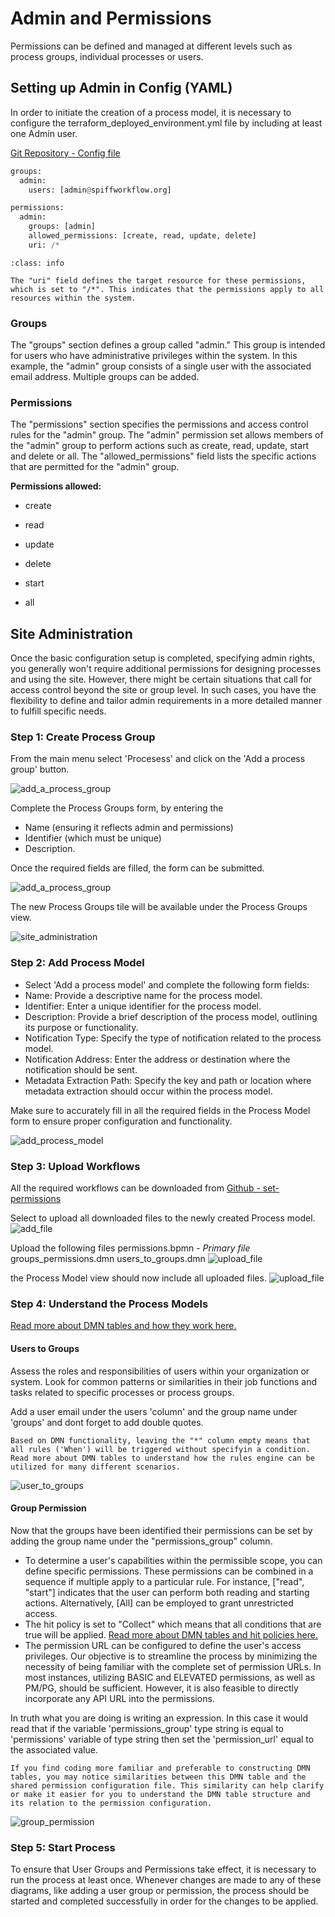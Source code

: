 # Admin and Permissions

Permissions can be defined and managed at different levels such as process groups, individual processes or users. 

## Setting up Admin in Config (YAML) 

In order to initiate the creation of a process model, it is necessary to configure the terraform_deployed_environment.yml file by including at least one Admin user.

[Git Repository - Config file](https://github.com/sartography/spiff-arena/tree/main/spiffworkflow-backend/src/spiffworkflow_backend/config/permissions)

```python
groups:
  admin:
    users: [admin@spiffworkflow.org]

permissions:
  admin:
    groups: [admin]
    allowed_permissions: [create, read, update, delete]
    uri: /*
```

```{admonition} uri!
:class: info

The "uri" field defines the target resource for these permissions, which is set to "/*". This indicates that the permissions apply to all resources within the system.
```

### Groups

The "groups" section defines a group called "admin." This group is intended for users who have administrative privileges within the system.
In this example, the "admin" group consists of a single user with the associated email address. Multiple groups can be added. 

### Permissions 

The "permissions" section specifies the permissions and access control rules for the "admin" group.
The "admin" permission set allows members of the "admin" group to perform actions such as create, read, update, start and delete or all.
The "allowed_permissions" field lists the specific actions that are permitted for the "admin" group.

**Permissions allowed:**

- create

- read
  
- update
  
- delete

- start

- all
  
## Site Administration

Once the basic configuration setup is completed, specifying admin rights, you generally won't require additional permissions for designing processes and using the site. However, there might be certain situations that call for access control beyond the site or group level. In such cases, you have the flexibility to define and tailor admin requirements in a more detailed manner to fulfill specific needs.

### Step 1: Create Process Group

From the main menu select 'Procesess' and click on the 'Add a process group' button.

![add_a_process_group](images/add_a_process_group.png) 

Complete the Process Groups form, by entering the 

- Name (ensuring it reflects admin and permissions)
- Identifier (which must be unique)
- Description. 

Once the required fields are filled, the form can be submitted. 

![add_a_process_group](images/process_groups_tile.png)

The new Process Groups tile will be available under the Process Groups view.

![site_administration](images/site_administration.png) 

### Step 2: Add Process Model

- Select 'Add a process model' and complete the following form fields:
- Name: Provide a descriptive name for the process model.
- Identifier: Enter a unique identifier for the process model.
- Description: Provide a brief description of the process model, outlining its purpose or functionality.
- Notification Type: Specify the type of notification related to the process model.
- Notification Address: Enter the address or destination where the notification should be sent.
- Metadata Extraction Path: Specify the key and path or location where metadata extraction should occur within the process model.

Make sure to accurately fill in all the required fields in the Process Model form to ensure proper configuration and functionality.

![add_process_model](images/add_process_model.png) 

### Step 3: Upload Workflows

All the required workflows can be downloaded from [Github - set-permissions](https://github.com/sartography/sample-process-models/tree/sample-models-1/site-administration/set-permissions)

Select to upload all downloaded files to the newly created Process model. 
![add_file](images/add_file.png) 

Upload the following files
permissions.bpmn - _Primary file_
groups_permissions.dmn
users_to_groups.dmn
![upload_file](images/upload_file.png) 

the Process Model view should now include all uploaded files. 
![upload_file](images/admin_workflows.png) 

### Step 4: Understand the Process Models

[Read more about DMN tables and how they work here.](../bpmn/dmn.md)

#### Users to Groups

Assess the roles and responsibilities of users within your organization or system. Look for common patterns or similarities in their job functions and tasks related to specific processes or process groups.

Add a user email under the users 'column' and the group name under 'groups' and dont forget to add double quotes. 

```{admonition} Note
Based on DMN functionality, leaving the "*" column empty means that all rules ('When') will be triggered without specifyin a condition. Read more about DMN tables to understand how the rules engine can be utilized for many different scenarios.
```

![user_to_groups](images/user_to_groups.png) 

#### Group Permission

Now that the groups have been identified their permissions can be set by adding the group name under the "permissions_group" column. 

- To determine a user's capabilities within the permissible scope, you can define specific permissions. These permissions can be combined in a sequence if multiple apply to a particular rule. For instance, ["read", "start"] indicates that the user can perform both reading and starting actions. Alternatively, [All] can be employed to grant unrestricted access.
- The hit policy is set to "Collect" which means that all conditions that are true will be applied. [Read more about DMN tables and hit policies here.](../bpmn/dmn.md)
- The permission URL can be configured to define the user's access privileges. Our objective is to streamline the process by minimizing the necessity of being familiar with the complete set of permission URLs. In most instances, utilizing BASIC and ELEVATED permissions, as well as PM/PG, should be sufficient. However, it is also feasible to directly incorporate any API URL into the permissions.
  
In truth what you are doing is writing an expression. In this case it would read that if the variable 'permissions_group' type string is equal to 'permissions' variable of type string then set the 'permission_url' equal to the associated value.

```{admonition} Note
If you find coding more familiar and preferable to constructing DMN tables, you may notice similarities between this DMN table and the shared permission configuration file. This similarity can help clarify or make it easier for you to understand the DMN table structure and its relation to the permission configuration. 
```

![group_permission](images/group_permission.png) 


### Step 5: Start Process

To ensure that User Groups and Permissions take effect, it is necessary to run the process at least once. Whenever changes are made to any of these diagrams, like adding a user group or permission, the process should be started and completed successfully in order for the changes to be applied.

